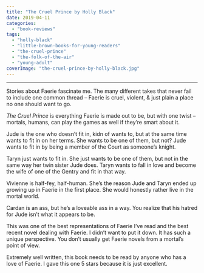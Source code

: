 ```yaml
---
title: "The Cruel Prince by Holly Black"
date: 2019-04-11
categories: 
  - "book-reviews"
tags: 
  - "holly-black"
  - "little-brown-books-for-young-readers"
  - "the-cruel-prince"
  - "the-folk-of-the-air"
  - "young-adult"
coverImage: "the-cruel-prince-by-holly-black.jpg"
---
```


* * *

Stories about Faerie fascinate me. The many different takes that never fail to include one common thread – Faerie is cruel, violent, & just plain a place no one should want to go.

_The Cruel Prince_ is everything Faerie is made out to be, but with one twist – mortals, humans, can play the games as well if they’re smart about it.

Jude is the one who doesn’t fit in, kidn of wants to, but at the same time wants to fit in on her terms. She wants to be one of them, but not? Jude wants to fit in by being a member of the Court as someone’s knight.

Taryn just wants to fit in. She just wants to be one of them, but not in the same way her twin sister Jude does. Taryn wants to fall in love and become the wife of one of the Gentry and fit in that way.

Vivienne is half-fey, half-human. She’s the reason Jude and Taryn ended up growing up in Faerie in the first place. She would honestly rather live in the mortal world.

Cardan is an ass, but he’s a loveable ass in a way. You realize that his hatred for Jude isn’t what it appears to be.

This was one of the best representations of Faerie I’ve read and the best recent novel dealing with Faerie. I didn’t want to put it down. It has such a unique perspective. You don’t usually get Faerie novels from a mortal’s point of view.

Extremely well written, this book needs to be read by anyone who has a love of Faerie. I gave this one 5 stars because it is just excellent.
